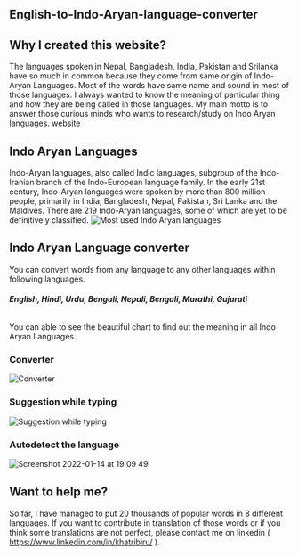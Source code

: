 ## English-to-Indo-Aryan-language-converter

## Why I created this website?
The languages spoken in Nepal, Bangladesh, India, Pakistan and Srilanka have so much in common because they come from same origin of Indo-Aryan Languages. Most of the words have same name and sound in most of those languages. I always wanted to know the meaning of particular thing and how they are being called in those languages. My main motto is to answer those curious minds who wants to research/study on Indo Aryan languages.
[website](http://fast-shore-86089.herokuapp.com/)

## Indo Aryan Languages
Indo-Aryan languages, also called Indic languages, subgroup of the Indo-Iranian branch of the Indo-European language family. In the early 21st century, Indo-Aryan languages were spoken by more than 800 million people, primarily in India, Bangladesh, Nepal, Pakistan, Sri Lanka and the Maldives. There are 219 Indo-Aryan languages, some of which are yet to be definitively classified.
![Most used Indo Aryan languages](https://user-images.githubusercontent.com/74798705/149571216-a2b4fbce-947a-4938-a3cf-d2827f176e6e.png)

## Indo Aryan Language converter
You can convert words from any language to any other languages within following languages.
###### **English, Hindi, Urdu, Bengali, Nepali, Bengali, Marathi, Gujarati**
You can able to see the beautiful chart to find out the meaning in all Indo Aryan Languages.
### Converter
![Converter](https://user-images.githubusercontent.com/74798705/149571235-3c683f83-9f31-4fb0-952d-0a8e36b3ead9.png)
### Suggestion while typing
![Suggestion while typing](https://user-images.githubusercontent.com/74798705/149571248-c36cb08d-e91e-40ae-a93f-ac2137bb6f58.png)
### Autodetect the language
![Screenshot 2022-01-14 at 19 09 49](https://user-images.githubusercontent.com/74798705/149571629-a9094915-83b5-476d-8711-2eda5ca301f6.png)


## Want to help me?
So far, I have managed to put 20 thousands of popular words in 8 different languages. If you want to contribute in translation of those words or if you think some translations are not perfect, please contact me on linkedin ( https://www.linkedin.com/in/khatribiru/ ).
